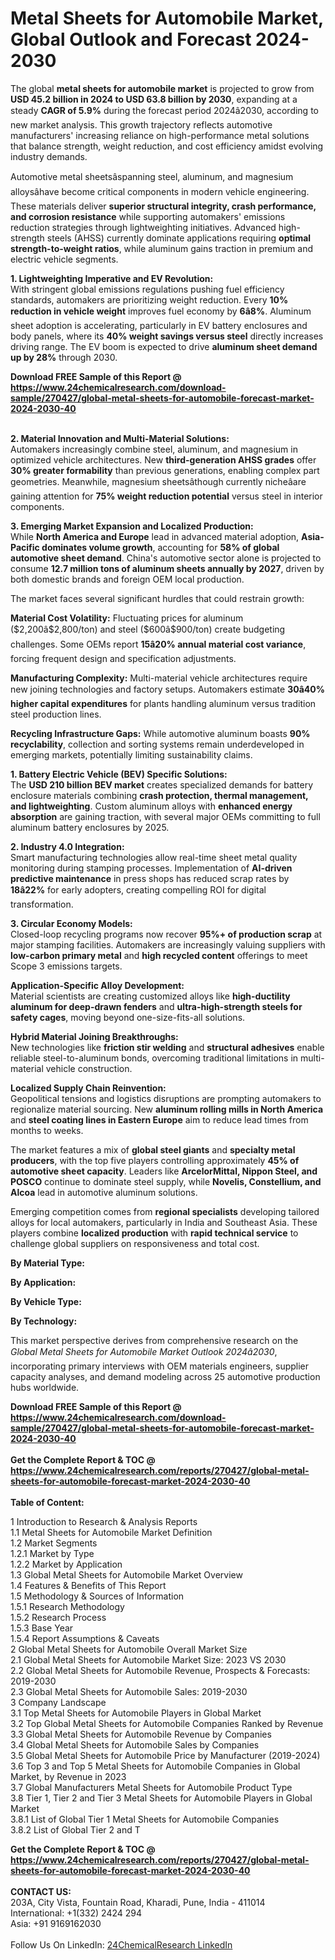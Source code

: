 <h1>Metal Sheets for Automobile Market, Global Outlook and Forecast 2024-2030</h1><p>The global <strong>metal sheets for automobile market</strong> is projected to grow from <strong>USD 45.2 billion in 2024 to USD 63.8 billion by 2030</strong>, expanding at a steady <strong>CAGR of 5.9%</strong> during the forecast period 2024â2030, according to new market analysis. This growth trajectory reflects automotive manufacturers' increasing reliance on high-performance metal solutions that balance strength, weight reduction, and cost efficiency amidst evolving industry demands.</p><p>Automotive metal sheetsâspanning steel, aluminum, and magnesium alloysâhave become critical components in modern vehicle engineering. These materials deliver <strong>superior structural integrity, crash performance, and corrosion resistance</strong> while supporting automakers' emissions reduction strategies through lightweighting initiatives. Advanced high-strength steels (AHSS) currently dominate applications requiring <strong>optimal strength-to-weight ratios</strong>, while aluminum gains traction in premium and electric vehicle segments.</p><p><strong>1. Lightweighting Imperative and EV Revolution:</strong><br>
With stringent global emissions regulations pushing fuel efficiency standards, automakers are prioritizing weight reduction. Every <strong>10% reduction in vehicle weight</strong> improves fuel economy by <strong>6â8%</strong>. Aluminum sheet adoption is accelerating, particularly in EV battery enclosures and body panels, where its <strong>40% weight savings versus steel</strong> directly increases driving range. The EV boom is expected to drive <strong>aluminum sheet demand up by 28%</strong> through 2030.</p><div><b>Download FREE Sample of this Report @ 
            <a href="https://www.24chemicalresearch.com/download-sample/270427/global-metal-sheets-for-automobile-forecast-market-2024-2030-40">
            https://www.24chemicalresearch.com/download-sample/270427/global-metal-sheets-for-automobile-forecast-market-2024-2030-40</a></b></div><br><p><strong>2. Material Innovation and Multi-Material Solutions:</strong><br>
Automakers increasingly combine steel, aluminum, and magnesium in optimized vehicle architectures. New <strong>third-generation AHSS grades</strong> offer <strong>30% greater formability</strong> than previous generations, enabling complex part geometries. Meanwhile, magnesium sheetsâthough currently nicheâare gaining attention for <strong>75% weight reduction potential</strong> versus steel in interior components.</p><p><strong>3. Emerging Market Expansion and Localized Production:</strong><br>
While <strong>North America and Europe</strong> lead in advanced material adoption, <strong>Asia-Pacific dominates volume growth</strong>, accounting for <strong>58% of global automotive sheet demand</strong>. China's automotive sector alone is projected to consume <strong>12.7 million tons of aluminum sheets annually by 2027</strong>, driven by both domestic brands and foreign OEM local production.</p><p>The market faces several significant hurdles that could restrain growth:</p><p><strong>Material Cost Volatility:</strong> Fluctuating prices for aluminum ($2,200â$2,800/ton) and steel ($600â$900/ton) create budgeting challenges. Some OEMs report <strong>15â20% annual material cost variance</strong>, forcing frequent design and specification adjustments.</p><p><strong>Manufacturing Complexity:</strong> Multi-material vehicle architectures require new joining technologies and factory setups. Automakers estimate <strong>30â40% higher capital expenditures</strong> for plants handling aluminum versus tradition steel production lines.</p><p><strong>Recycling Infrastructure Gaps:</strong> While automotive aluminum boasts <strong>90% recyclability</strong>, collection and sorting systems remain underdeveloped in emerging markets, potentially limiting sustainability claims.</p><p><strong>1. Battery Electric Vehicle (BEV) Specific Solutions:</strong><br>
The <strong>USD 210 billion BEV market</strong> creates specialized demands for battery enclosure materials combining <strong>crash protection, thermal management, and lightweighting</strong>. Custom aluminum alloys with <strong>enhanced energy absorption</strong> are gaining traction, with several major OEMs committing to full aluminum battery enclosures by 2025.</p><p><strong>2. Industry 4.0 Integration:<br>
</strong>Smart manufacturing technologies allow real-time sheet metal quality monitoring during stamping processes. Implementation of <strong>AI-driven predictive maintenance</strong> in press shops has reduced scrap rates by <strong>18â22%</strong> for early adopters, creating compelling ROI for digital transformation.</p><p><strong>3. Circular Economy Models:<br>
</strong>Closed-loop recycling programs now recover <strong>95%+ of production scrap</strong> at major stamping facilities. Automakers are increasingly valuing suppliers with <strong>low-carbon primary metal</strong> and <strong>high recycled content</strong> offerings to meet Scope 3 emissions targets.</p><p><strong>Application-Specific Alloy Development:</strong><br>
	Material scientists are creating customized alloys like <strong>high-ductility aluminum for deep-drawn fenders</strong> and <strong>ultra-high-strength steels for safety cages</strong>, moving beyond one-size-fits-all solutions.</p><p><strong>Hybrid Material Joining Breakthroughs:<br>
	</strong>New technologies like <strong>friction stir welding</strong> and <strong>structural adhesives</strong> enable reliable steel-to-aluminum bonds, overcoming traditional limitations in multi-material vehicle construction.</p><p><strong>Localized Supply Chain Reinvention:<br>
	</strong>Geopolitical tensions and logistics disruptions are prompting automakers to regionalize material sourcing. New <strong>aluminum rolling mills in North America</strong> and <strong>steel coating lines in Eastern Europe</strong> aim to reduce lead times from months to weeks.</p><p>The market features a mix of <strong>global steel giants</strong> and <strong>specialty metal producers</strong>, with the top five players controlling approximately <strong>45% of automotive sheet capacity</strong>. Leaders like <strong>ArcelorMittal, Nippon Steel, and POSCO</strong> continue to dominate steel supply, while <strong>Novelis, Constellium, and Alcoa</strong> lead in automotive aluminum solutions.</p><p>Emerging competition comes from <strong>regional specialists</strong> developing tailored alloys for local automakers, particularly in India and Southeast Asia. These players combine <strong>localized production</strong> with <strong>rapid technical service</strong> to challenge global suppliers on responsiveness and total cost.</p><p><strong>By Material Type:</strong></p><p><strong>By Application:</strong></p><p><strong>By Vehicle Type:</strong></p><p><strong>By Technology:</strong></p><p>This market perspective derives from comprehensive research on the <em>Global Metal Sheets for Automobile Market Outlook 2024â2030</em>, incorporating primary interviews with OEM materials engineers, supplier capacity analyses, and demand modeling across 25 automotive production hubs worldwide.</p><div><b>Download FREE Sample of this Report @ 
            <a href="https://www.24chemicalresearch.com/download-sample/270427/global-metal-sheets-for-automobile-forecast-market-2024-2030-40">
            https://www.24chemicalresearch.com/download-sample/270427/global-metal-sheets-for-automobile-forecast-market-2024-2030-40</a></b></div><br><div><b>Get the Complete Report & TOC @ 
            <a href="https://www.24chemicalresearch.com/reports/270427/global-metal-sheets-for-automobile-forecast-market-2024-2030-40">
            https://www.24chemicalresearch.com/reports/270427/global-metal-sheets-for-automobile-forecast-market-2024-2030-40</a></b></div><br>
            <b>Table of Content:</b><p>1 Introduction to Research & Analysis Reports<br />
    1.1 Metal Sheets for Automobile Market Definition<br />
    1.2 Market Segments<br />
        1.2.1 Market by Type<br />
        1.2.2 Market by Application<br />
    1.3 Global Metal Sheets for Automobile Market Overview<br />
    1.4 Features & Benefits of This Report<br />
    1.5 Methodology & Sources of Information<br />
        1.5.1 Research Methodology<br />
        1.5.2 Research Process<br />
        1.5.3 Base Year<br />
        1.5.4 Report Assumptions & Caveats<br />
2 Global Metal Sheets for Automobile Overall Market Size<br />
    2.1 Global Metal Sheets for Automobile Market Size: 2023 VS 2030<br />
    2.2 Global Metal Sheets for Automobile Revenue, Prospects & Forecasts: 2019-2030<br />
    2.3 Global Metal Sheets for Automobile Sales: 2019-2030<br />
3 Company Landscape<br />
    3.1 Top Metal Sheets for Automobile Players in Global Market<br />
    3.2 Top Global Metal Sheets for Automobile Companies Ranked by Revenue<br />
    3.3 Global Metal Sheets for Automobile Revenue by Companies<br />
    3.4 Global Metal Sheets for Automobile Sales by Companies<br />
    3.5 Global Metal Sheets for Automobile Price by Manufacturer (2019-2024)<br />
    3.6 Top 3 and Top 5 Metal Sheets for Automobile Companies in Global Market, by Revenue in 2023<br />
    3.7 Global Manufacturers Metal Sheets for Automobile Product Type<br />
    3.8 Tier 1, Tier 2 and Tier 3 Metal Sheets for Automobile Players in Global Market<br />
        3.8.1 List of Global Tier 1 Metal Sheets for Automobile Companies<br />
        3.8.2 List of Global Tier 2 and T</p><div><b>Get the Complete Report & TOC @ 
            <a href="https://www.24chemicalresearch.com/reports/270427/global-metal-sheets-for-automobile-forecast-market-2024-2030-40">
            https://www.24chemicalresearch.com/reports/270427/global-metal-sheets-for-automobile-forecast-market-2024-2030-40</a></b></div><br><b>CONTACT US:</b><br>
            203A, City Vista, Fountain Road, Kharadi, Pune, India - 411014<br>
            International: +1(332) 2424 294<br>
            Asia: +91 9169162030 <br><br>
            Follow Us On LinkedIn: <a href="https://www.linkedin.com/company/24chemicalresearch/">24ChemicalResearch LinkedIn</a>
